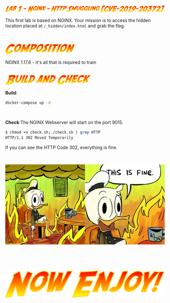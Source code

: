 <img src="../static/lab1.png">

This first lab is based on NGINX. Your mission is to access the hidden location placed at `/_hidden/index.html` and grab the flag.

<br>
<br>
<img width="220" src="../static/composition.png">
</p>

NGINX 1.17.6 - it's all that is required to train 
<br>
<br>

<img width="270" src="../static/build_check.png">

<br>

**Build**:
```bash
docker-compose up -d
```
<br>

**Check**:The NGINX Webserver will start on the port 9015. 

```bash
$ chmod +x check.sh;./check.sh | grep HTTP
HTTP/1.1 302 Moved Temporarily
```

If you can see the HTTP Code 302, everything is fine. 

<br>

<p align="center">
<img width="600" src="../static/this_is_fine.jpg">
</p>

<br>
<br>
<br>
<p align="center">
<img width="600" src="../static/enjoy.png">
</p>

